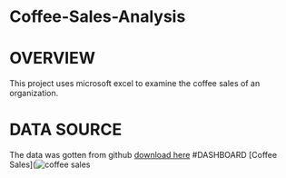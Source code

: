 # Coffee-Sales-Analysis
# OVERVIEW
This project uses microsoft excel to examine the coffee sales of an organization.
# DATA SOURCE
The data was gotten from github
[download here](blob:https://github.com/f4dd9650-5d58-4809-8fd9-85d153e02b66)
#DASHBOARD
[Coffee Sales](![coffee sales](https://github.com/user-attachments/assets/c88af31d-7bc0-4172-a013-4accb7a592b2)
